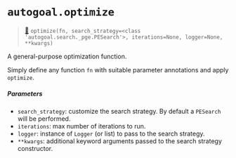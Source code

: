 # `autogoal.optimize`

> [📝](https://github.com/autogoal/autogoal/blob/master/autogoal/utils/_helpers.py#L40)
> `optimize(fn, search_strategy=<class 'autogoal.search._pge.PESearch'>, iterations=None, logger=None, **kwargs)`

A general-purpose optimization function.

Simply define any function `fn` with suitable parameter annotations
and apply `optimize`.

##### Parameters

* `search_strategy`: customize the search strategy. By default a `PESearch` will be performed.
* `iterations`: max number of iterations to run.
* `logger`: instance of `Logger` (or list) to pass to the search strategy.
* `**kwargs`: additional keyword arguments passed to the search strategy constructor.
